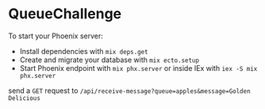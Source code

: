 # QueueChallenge

To start your Phoenix server:

  * Install dependencies with `mix deps.get`
  * Create and migrate your database with `mix ecto.setup`
  * Start Phoenix endpoint with `mix phx.server` or inside IEx with `iex -S mix phx.server`

send a `GET` request to `/api/receive-message?queue=apples&message=Golden Delicious`
